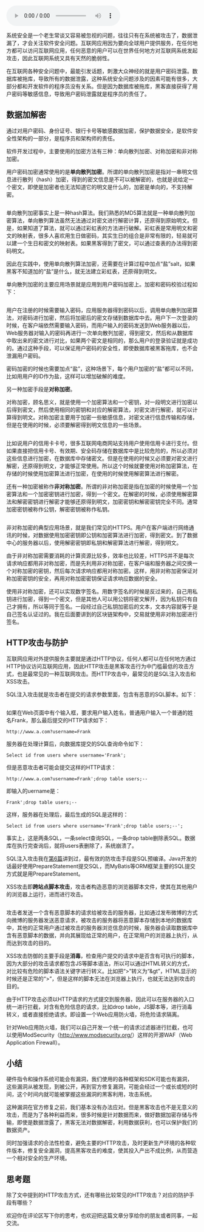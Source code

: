 <audio title="30 _ 安全性架构：为什么说用户密码泄漏是程序员的锅？" src="https://static001.geekbang.org/resource/audio/27/71/27de8b139a5bbe71ac4f0d16f8be7571.mp3" controls="controls"></audio> 
<p>系统安全是一个老生常谈又容易被忽视的问题，往往只有在系统被攻击了，数据泄漏了，才会关注软件安全问题。互联网应用因为要向全球用户提供服务，在任何地方都可以访问互联网应用，任何恶意的用户可以在世界任何地方对互联网系统发起攻击，因此互联网系统又具有天然的脆弱性。</p><p>在互联网各种安全问题中，最能引发话题，刺激大众神经的就是用户密码泄露。数据库被拖库，导致所有的数据泄露，这种系统安全问题涉及的因素可能有很多，大部分都和开发软件的程序员没有关系。但是因为数据库被拖库，黑客直接获得了用户密码等敏感信息，导致用户密码泄露就是程序员的责任了。</p><h2>数据加解密</h2><p>通过对用户密码、身份证号、银行卡号等敏感数据加密，保护数据安全，是软件安全性架构的一部分，是程序员和架构师的责任。</p><p>软件开发过程中，主要使用的加密方法有三种：单向散列加密、对称加密和非对称加密。</p><p>用户密码加密通常使用的是<strong>单向散列加密</strong>。所谓的单向散列加密是指对一串明文信息进行散列（hash）加密，得到的密文信息是不可以被解密的，也就是说给定一个密文，即使是加密者也无法知道它的明文是什么的，加密是单向的，不支持解密。</p><p><img src="https://static001.geekbang.org/resource/image/b4/97/b4e74dde3cd348d8a62a78fffa8ee497.png" alt=""></p><p>单向散列加密事实上是一种hash算法。我们熟悉的MD5算法就是一种单向散列加密算法，单向散列算法虽然无法通过对密文进行解密计算，还原得到原始明文。但是，如果知道了算法，就可以通过彩虹表的方法进行破解。彩虹表是常用明文和密文的映射表，很多人喜欢用生日做密码，其实生日的组合是非常有限的，轻易就可以建一个生日和密文的映射表。如果黑客得到了密文，可以通过查表的办法得到密码明文。</p><!-- [[[read_end]]] --><p>因此在实践中，使用单向散列算法加密，还需要在计算过程中加点“盐”salt，如果黑客不知道加的“盐”是什么，就无法建立彩虹表，还原得到明文。</p><p>单向散列加密的主要应用场景就是应用到用户密码加密上。加密和密码校验过程如下：</p><p><img src="https://static001.geekbang.org/resource/image/8c/41/8ce17005cd840a10750f7b1337749a41.png" alt=""></p><p>用户在注册的时候需要输入密码，应用服务器得到密码以后，调用单向散列加密算法，对密码进行加密，然后将加密后的密文存储到数据库中去。用户下一次登录的时候，在客户端依然需要输入密码，而用户输入的密码发送到Web服务器以后，Web服务器对输入的密码再进行一次单向散列加密，得到密文，然后和从数据库中取出来的密文进行对比，如果两个密文是相同的，那么用户的登录验证就是成功的。通过这种手段，可以保证用户密码的安全性，即使数据库被黑客拖库，也不会泄漏用户密码。</p><p>密码加密的时候也需要加点“盐”，这种场景下，每个用户加密的“盐”都可以不同，比如用用户的ID作为盐，这样可以增加破解的难度。</p><p>另一种加密手段是<strong>对称加密</strong>。</p><p>对称加密，顾名思义，就是使用一个加密算法和一个密钥，对一段明文进行加密以后得到密文，然后使用相同的密钥和对应的解密算法，对密文进行解密，就可以计算得到明文。对称加密主要用于加密一些敏感信息，对密文进行信息传输和存储，但是在使用的时候，必须要解密得到明文信息的一些场景。</p><p><img src="https://static001.geekbang.org/resource/image/9b/fb/9b61baa73c8f71b8ecb00fd3462cf0fb.png" alt=""></p><p>比如说用户的信用卡卡号，很多互联网电商网站支持用户使用信用卡进行支付。但如果直接把信用卡号、有效期、安全码存储在数据库中是比较危险的，所以必须对这些信息进行加密，在数据库中存储密文。但是在使用的时候又必须要对密文进行解密，还原得到明文，才能够正常使用。所以这个时候就要使用对称加密算法，在存储的时候使用加密算法进行加密，在使用的时候使用解密算法进行解密。</p><p>还有一种加密被称作<strong>非对称加密</strong>。所谓的非对称加密是指在加密的时候使用一个加密算法和一个加密密钥进行加密，得到一个密文。在解密的时候，必须使用解密算法和解密密钥进行解密才能够还原得到明文，加密密钥和解密密钥完全不同。通常加密密钥被称作公钥，解密密钥被称作私钥。</p><p><img src="https://static001.geekbang.org/resource/image/2a/c2/2a323c6e26ea861194d9749222279ac2.png" alt=""></p><p>非对称加密的典型应用场景，就是我们常见的HTTPS。用户在客户端进行网络通讯的时候，对数据使用加密密钥即公钥和加密算法进行加密，得到密文。到了数据中心的服务器以后，使用解密密钥即私钥和解密算法进行解密，得到明文。</p><p>由于非对称加密需要消耗的计算资源比较多，效率也比较差，HTTPS并不是每次请求响应都用非对称加密，而是先利用非对称加密，在客户端和服务器之间交换一个对称加密的密钥，然后每次请求响应都用对称加密。这样，用非对称加密保证对称加密密钥的安全，再用对称加密密钥保证请求响应数据的安全。</p><p>使用非对称加密，还可以实现数字签名。用数字签名的时候是反过来的，自己用私钥进行加密，得到一个密文，但是其他人可以用公钥将密文解开，因为私钥只有自己才拥有，所以等同于签名。一段经过自己私钥加密后的文本，文本内容就等于是自己签名认证过的。我在后面要讲到的区块链架构中，交易就使用非对称加密进行签名。</p><h2>HTTP攻击与防护</h2><p>互联网应用对外提供服务主要就是通过HTTP协议，任何人都可以在任何地方通过HTTP协议访问互联网应用，因此HTTP攻击是黑客攻击行为中门槛最低的攻击方式，也是最常见的一种互联网攻击。而HTTP攻击中，最常见的是SQL注入攻击和XSS攻击。</p><p>SQL注入攻击就是攻击者在提交的请求参数里面，包含有恶意的SQL脚本。如下：</p><p><img src="https://static001.geekbang.org/resource/image/9a/05/9abecfd74cdd3a40588609462f38e205.png" alt=""></p><p>如果在Web页面中有个输入框，要求用户输入姓名，普通用户输入一个普通的姓名Frank，那么最后提交的HTTP请求如下：</p><pre><code>http://www.a.com?username=Frank
</code></pre><p>服务器在处理计算后，向数据库提交的SQL查询命令如下：</p><pre><code>Select id from users where username='Frank';
</code></pre><p>但是恶意攻击者可能会提交这样的HTTP请求：</p><pre><code>http://www.a.com?username=Frank';drop table users;--
</code></pre><p>即输入的uername是：</p><pre><code>Frank';drop table users;--
</code></pre><p>这样，服务器在处理后，最后生成的SQL是这样的：</p><pre><code>Select id from users where username='Frank';drop table users;--';
</code></pre><p>事实上，这是两条SQL，一条select查询SQL，一条drop table删除表SQL。数据库在执行完查询后，就将users表删除了，系统崩溃了。</p><p>SQL注入攻击我在<a href="https://time.geekbang.org/column/article/172000">第6篇</a>讲到过，最有效的防攻击手段是SQL预编译。Java开发的话最好使用PrepareStatement提交SQL，而MyBatis等ORM框架主要的SQL提交方式就是用PrepareStatement。</p><p>XSS攻击即<strong>跨站点脚本攻击</strong>，攻击者构造恶意的浏览器脚本文件，使其在其他用户的浏览器上运行，进而进行攻击。</p><p><img src="https://static001.geekbang.org/resource/image/f4/d5/f4e0b1efb1b9777c2b0f9eb77016f3d5.png" alt=""></p><p>攻击者发送一个含有恶意脚本的请求给被攻击的服务器，比如通过发布微博的方式向微博的服务器发送恶意请求，被攻击的服务器将恶意脚本存储到本地的数据库中，其他的正常用户通过被攻击的服务器浏览信息的时候，服务器会读取数据库中含有恶意脚本的数据，并向其展现给正常的用户，在正常用户的浏览器上执行，从而达到攻击的目的。</p><p>XSS攻击防御的主要手段是<strong>消毒</strong>，检查用户提交的请求中是否含有可执行的脚本，因为大部分的攻击请求都包含JS等脚本语法，所以可以通过HTML转义的方式，对比较有危险的脚本语法关键字进行转义。比如把“&gt;”转义为“&amp;gt”，HTML显示的时候还是正常的“&gt;”，但是这样的脚本无法在浏览器上执行，也就无法达到攻击的目的。</p><p>由于HTTP攻击必须以HTTP请求的方式提交到服务器，因此可以在服务器的入口统一进行拦截，对含有危险信息的请求，比如drop table，JS脚本等，进行消毒转义，或者直接拒绝请求。即设置一个Web应用防火墙，将危险请求隔离。</p><p>针对Web应用防火墙，我们可以自己开发一个统一的请求过滤器进行拦截，也可以使用ModSecurity（<a href="http://www.modsecurity.org/">http://www.modsecurity.org/</a>）这样的开源WAF（Web Application Firewall）。</p><h2>小结</h2><p>硬件指令和操作系统可能会有漏洞，我们使用的各种框架和SDK可能也有漏洞，这些漏洞从被发现，到被公开，再到官方修复漏洞，可能会经过一个或长或短的时间，这个时间内就可能被掌握这些漏洞的黑客利用，攻击系统。</p><p>这种漏洞在官方修复之前，我们基本没有办法应对。但是黑客攻击也不是无意义的攻击，而是为了各种利益而来，很多时候是针对数据而来，做好数据加密存储与传输，即使是数据泄露了，黑客无法对数据解密，利用数据获利，也可以保护我们的数据资产。</p><p>同时加强请求的合法性检查，避免主要的HTTP攻击，及时更新生产环境的各种软件版本，修复安全漏洞，提高黑客攻击的难度，使其投入产出不成比例，从而营造一个相对安全的生产环境。</p><h2>思考题</h2><p>除了文中提到的HTTP攻击方式，还有哪些比较常见的HTTP攻击？对应的防护手段有哪些？</p><p>欢迎你在评论区写下你的思考，也欢迎把这篇文章分享给你的朋友或者同事，一起交流。</p>